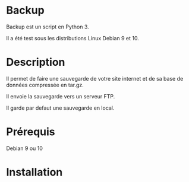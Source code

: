 # Backup
Backup est un script en Python 3.

Il a été test sous les distributions Linux Debian 9 et 10.

# Description
Il permet de faire une sauvegarde de votre site internet et de sa base de données compressée en tar.gz.

Il envoie la sauvegarde vers un serveur FTP.

Il garde par defaut une sauvegarde en local.

# Prérequis
Debian 9 ou 10


# Installation


